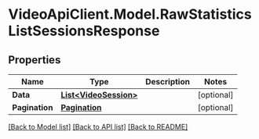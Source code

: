 # VideoApiClient.Model.RawStatisticsListSessionsResponse

## Properties

Name | Type | Description | Notes
------------ | ------------- | ------------- | -------------
**Data** | [**List&lt;VideoSession&gt;**](VideoSession.md) |  | [optional] 
**Pagination** | [**Pagination**](Pagination.md) |  | [optional] 

[[Back to Model list]](../README.md#documentation-for-models) [[Back to API list]](../README.md#documentation-for-api-endpoints) [[Back to README]](../README.md)

